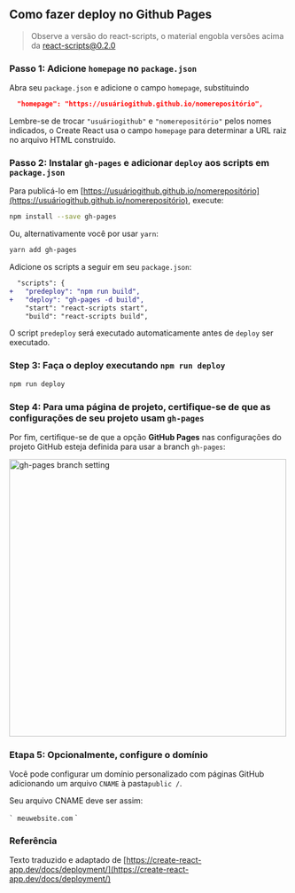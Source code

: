 ## Como fazer deploy no Github Pages
>Observe a versão do react-scripts, o material engobla versões acima da react-scripts@0.2.0

### Passo 1: Adicione `homepage` no `package.json`

Abra seu `package.json` e adicione o campo `homepage`, substituindo

```json
  "homepage": "https://usuáriogithub.github.io/nomerepositório",
```

Lembre-se de trocar `"usuáriogithub"` e `"nomerepositório"` pelos nomes indicados, o Create React usa o campo `homepage` para determinar a URL raiz no arquivo HTML construído. 

### Passo 2: Instalar `gh-pages` e adicionar `deploy` aos scripts em `package.json`

Para publicá-lo em [https://usuáriogithub.github.io/nomerepositório](https://usuáriogithub.github.io/nomerepositório), execute:

```sh
npm install --save gh-pages
```

Ou, alternativamente você por usar `yarn`:

```sh
yarn add gh-pages
```

Adicione os scripts a seguir em seu `package.json`:

```diff
  "scripts": {
+   "predeploy": "npm run build",
+   "deploy": "gh-pages -d build",
    "start": "react-scripts start",
    "build": "react-scripts build",
```

O script `predeploy` será executado automaticamente antes de `deploy` ser executado.

### Step 3: Faça o deploy executando `npm run deploy`

```sh
npm run deploy
```

### Step 4: Para uma página de projeto, certifique-se de que as configurações de seu projeto usam `gh-pages`

Por fim, certifique-se de que a opção **GitHub Pages** nas configurações do projeto GitHub esteja definida para usar a branch `gh-pages`:

<img src="https://i.imgur.com/HUjEr9l.png" width="500" alt="gh-pages branch setting" />

### Etapa 5: Opcionalmente, configure o domínio

Você pode configurar um domínio personalizado com páginas GitHub adicionando um arquivo `CNAME` à pasta` public / `.

Seu arquivo CNAME deve ser assim:

`` `
meuwebsite.com
`` `

### Referência

Texto traduzido e adaptado de [https://create-react-app.dev/docs/deployment/](https://create-react-app.dev/docs/deployment/)
